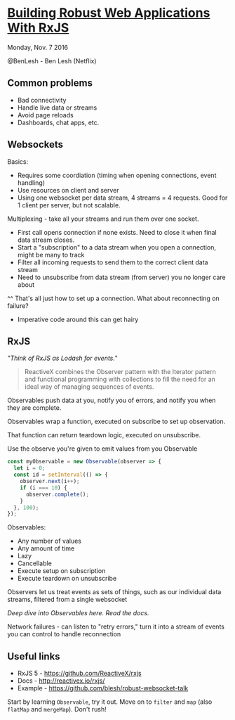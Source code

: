 # [Building Robust Web Applications With RxJS](https://qconsf.com/sf2016/presentation/building-robust-web-applications-rxjs)

Monday, Nov. 7 2016

@BenLesh - Ben Lesh (Netflix)

## Common problems

* Bad connectivity
* Handle live data or streams
* Avoid page reloads
* Dashboards, chat apps, etc.

## Websockets

Basics:
* Requires some coordiation (timing when opening connections, event handling)
* Use resources on client and server
* Using one websocket per data stream, 4 streams = 4 requests. Good for 1 client per server, but not scalable.

Multiplexing - take all your streams and run them over one socket.
* First call opens connection if none exists. Need to close it when final data stream closes.
* Start a "subscription" to a data stream when you open a connection, might be many to track
* Filter all incoming requests to send them to the correct client data stream
* Need to unsubscribe from data stream (from server) you no longer care about

^^ That's all just how to set up a connection. What about reconnecting on failure?
* Imperative code around this can get hairy

## RxJS

_"Think of RxJS as Lodash for events."_

> ReactiveX combines the Observer pattern with the Iterator pattern and functional programming with collections to fill the need for an ideal way of managing sequences of events.

Observables push data at you, notify you of errors, and notify you when they are complete.

Observables wrap a function, executed on subscribe to set up observation.

That function can return teardown logic, executed on unsubscribe.

Use the observe you're given to emit values from you Observable

```js
const myObservable = new Observable(observer => {
  let i = 0;
  const id = setInterval(() => {
    observer.next(i++);
    if (i === 10) {
      observer.complete();
    }
  }, 100);
});
```

Observables:
* Any number of values
* Any amount of time
* Lazy
* Cancellable
* Execute setup on subscription
* Execute teardown on unsubscribe

Observers let us treat events as sets of things, such as our individual data streams, filtered from a single websocket

_Deep dive into Observables here. Read the docs._

Network failures - can listen to "retry errors," turn it into a stream of events you can control to handle reconnection

## Useful links

* RxJS 5 - https://github.com/ReactiveX/rxjs
* Docs - http://reactivex.io/rxjs/
* Example - https://github.com/blesh/robust-websocket-talk

Start by learning `Observable`, try it out. Move on to `filter` and `map` (also `flatMap` and `mergeMap`). Don't rush!
